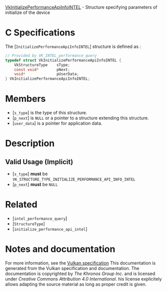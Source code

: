 [VkInitializePerformanceApiInfoINTEL](https://www.khronos.org/registry/vulkan/specs/1.3-extensions/man/html/VkInitializePerformanceApiInfoINTEL.html) - Structure specifying parameters of initialize of the device

# C Specifications
The [`InitializePerformanceApiInfoINTEL`] structure is defined as :
```c
// Provided by VK_INTEL_performance_query
typedef struct VkInitializePerformanceApiInfoINTEL {
    VkStructureType    sType;
    const void*        pNext;
    void*              pUserData;
} VkInitializePerformanceApiInfoINTEL;
```

# Members
- [`s_type`] is the type of this structure.
- [`p_next`] is `NULL` or a pointer to a structure extending this structure.
- [`user_data`] is a pointer for application data.

# Description
## Valid Usage (Implicit)
-  [`s_type`] **must**  be `VK_STRUCTURE_TYPE_INITIALIZE_PERFORMANCE_API_INFO_INTEL`
-  [`p_next`] **must**  be `NULL`

# Related
- [`intel_performance_query`]
- [`StructureType`]
- [`initialize_performance_api_intel`]

# Notes and documentation
For more information, see the [Vulkan specification](https://www.khronos.org/registry/vulkan/specs/1.3-extensions/html/vkspec.html)
This documentation is generated from the Vulkan specification and documentation.
The documentation is copyrighted by *The Khronos Group Inc.* and is licensed under *Creative Commons Attribution 4.0 International*.
his license explicitely allows adapting the source material as long as proper credit is given.
        